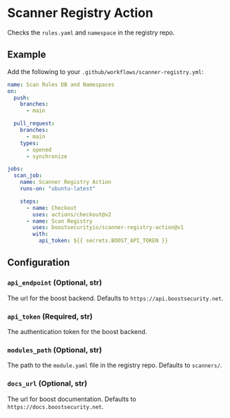 # Scanner Registry Action

Checks the `rules.yaml` and `namespace` in the registry repo.

## Example

Add the following to your `.github/workflows/scanner-registry.yml`:

```yml
name: Scan Rules DB and Namespaces
on:
  push:
    branches:
      - main

  pull_request:
    branches:
      - main
    types:
      - opened
      - synchronize

jobs:
  scan_job:
    name: Scanner Registry Action
    runs-on: "ubuntu-latest"

    steps:
      - name: Checkout
        uses: actions/checkout@v2
      - name: Scan Registry
        uses: boostsecurityio/scanner-registry-action@v1
        with:
          api_token: ${{ secrets.BOOST_API_TOKEN }}
```

## Configuration

### `api_endpoint` (Optional, str)

The url for the boost backend. Defaults to `https://api.boostsecurity.net`.

### `api_token` (Required, str)

The authentication token for the boost backend.

### `modules_path` (Optional, str)

The path to the `module.yaml` file in the registry repo. Defaults to `scanners/`.

### `docs_url` (Optional, str)

The url for boost documentation. Defaults to `https://docs.boostsecurity.net`.
